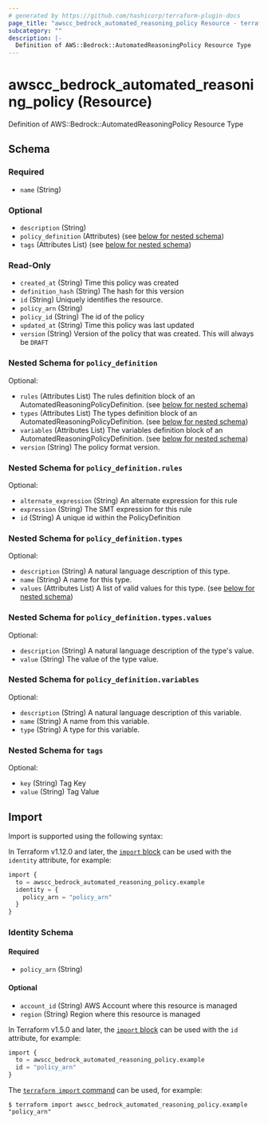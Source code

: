```yaml
---
# generated by https://github.com/hashicorp/terraform-plugin-docs
page_title: "awscc_bedrock_automated_reasoning_policy Resource - terraform-provider-awscc"
subcategory: ""
description: |-
  Definition of AWS::Bedrock::AutomatedReasoningPolicy Resource Type
---
```


# awscc_bedrock_automated_reasoning_policy (Resource)

Definition of AWS::Bedrock::AutomatedReasoningPolicy Resource Type



<!-- schema generated by tfplugindocs -->
## Schema

### Required

- `name` (String)

### Optional

- `description` (String)
- `policy_definition` (Attributes) (see [below for nested schema](#nestedatt--policy_definition))
- `tags` (Attributes List) (see [below for nested schema](#nestedatt--tags))

### Read-Only

- `created_at` (String) Time this policy was created
- `definition_hash` (String) The hash for this version
- `id` (String) Uniquely identifies the resource.
- `policy_arn` (String)
- `policy_id` (String) The id of the policy
- `updated_at` (String) Time this policy was last updated
- `version` (String) Version of the policy that was created. This will always be `DRAFT`

<a id="nestedatt--policy_definition"></a>
### Nested Schema for `policy_definition`

Optional:

- `rules` (Attributes List) The rules definition block of an AutomatedReasoningPolicyDefinition. (see [below for nested schema](#nestedatt--policy_definition--rules))
- `types` (Attributes List) The types definition block of an AutomatedReasoningPolicyDefinition. (see [below for nested schema](#nestedatt--policy_definition--types))
- `variables` (Attributes List) The variables definition block of an AutomatedReasoningPolicyDefinition. (see [below for nested schema](#nestedatt--policy_definition--variables))
- `version` (String) The policy format version.

<a id="nestedatt--policy_definition--rules"></a>
### Nested Schema for `policy_definition.rules`

Optional:

- `alternate_expression` (String) An alternate expression for this rule
- `expression` (String) The SMT expression for this rule
- `id` (String) A unique id within the PolicyDefinition


<a id="nestedatt--policy_definition--types"></a>
### Nested Schema for `policy_definition.types`

Optional:

- `description` (String) A natural language description of this type.
- `name` (String) A name for this type.
- `values` (Attributes List) A list of valid values for this type. (see [below for nested schema](#nestedatt--policy_definition--types--values))

<a id="nestedatt--policy_definition--types--values"></a>
### Nested Schema for `policy_definition.types.values`

Optional:

- `description` (String) A natural language description of the type's value.
- `value` (String) The value of the type value.



<a id="nestedatt--policy_definition--variables"></a>
### Nested Schema for `policy_definition.variables`

Optional:

- `description` (String) A natural language description of this variable.
- `name` (String) A name from this variable.
- `type` (String) A type for this variable.



<a id="nestedatt--tags"></a>
### Nested Schema for `tags`

Optional:

- `key` (String) Tag Key
- `value` (String) Tag Value

## Import

Import is supported using the following syntax:

In Terraform v1.12.0 and later, the [`import` block](https://developer.hashicorp.com/terraform/language/import) can be used with the `identity` attribute, for example:

```terraform
import {
  to = awscc_bedrock_automated_reasoning_policy.example
  identity = {
    policy_arn = "policy_arn"
  }
}
```

<!-- schema generated by tfplugindocs -->
### Identity Schema

#### Required

- `policy_arn` (String)

#### Optional

- `account_id` (String) AWS Account where this resource is managed
- `region` (String) Region where this resource is managed

In Terraform v1.5.0 and later, the [`import` block](https://developer.hashicorp.com/terraform/language/import) can be used with the `id` attribute, for example:

```terraform
import {
  to = awscc_bedrock_automated_reasoning_policy.example
  id = "policy_arn"
}
```

The [`terraform import` command](https://developer.hashicorp.com/terraform/cli/commands/import) can be used, for example:

```shell
$ terraform import awscc_bedrock_automated_reasoning_policy.example "policy_arn"
```
